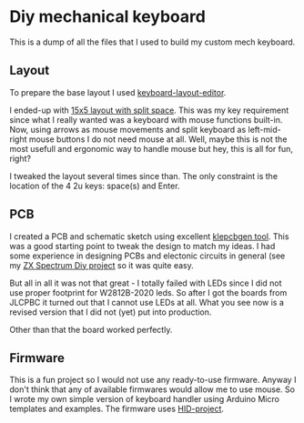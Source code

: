 # Diy mechanical keyboard

This is a dump of all the files that I used to build my custom mech keyboard.

## Layout

To prepare the base layout I used [keyboard-layout-editor](http://www.keyboard-layout-editor.com/). 

I ended-up with [15x5 layout with split space](https://gist.github.com/krzys9876/6718b1eb58f1728975fdd1076bed487b). 
This was my key requirement since what I really wanted was a keyboard with mouse functions built-in. Now, using arrows as mouse movements and split keyboard as left-mid-right mouse buttons I do not need mouse at all. 
Well, maybe this is not the most usefull and ergonomic way to handle mouse but hey, this is all for fun, right?

I tweaked the layout several times since than. The only constraint is the location of the 4 2u keys: space(s) and Enter.

## PCB

I created a PCB and schematic sketch using excellent [klepcbgen tool](https://github.com/jeroen94704/klepcbgen). This was a good starting point to tweak the design to match my ideas. 
I had some experience in designing PCBs and electonic circuits in general (see my [ZX Spectrum Diy project](https://github.com/krzys9876/ZX_Spectrum_diy) so it was quite easy. 

But all in all it was not that great - I totally failed with LEDs since I did not use proper footprint for W2812B-2020 leds. So after I got the boards from JLCPBC it turned out that I cannot use LEDs at all. 
What you see now is a revised version that I did not (yet) put into production.

Other than that the board worked perfectly.

## Firmware

This is a fun project so I would not use any ready-to-use firmware. Anyway I don't think that any of available firmwares would allow me to use mouse. 
So I wrote my own simple version of keyboard handler using Arduino Micro templates and examples. The firmware uses [HID-project](https://github.com/NicoHood/HID).